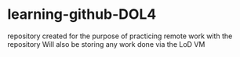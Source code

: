 # learning-github-DOL4
repository created for the purpose of practicing remote work with the repository
Will also be storing any work done via the LoD VM
